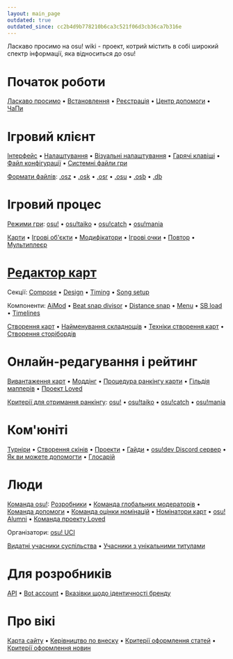 ```yaml
---
layout: main_page
outdated: true
outdated_since: cc2b4d9b778210b6ca3c521f06d3cb36ca7b316e
---
```


<div class="wiki-main-page__blurb">
Ласкаво просимо на osu! wiki - проект, котрий містить в собі широкий спектр інформації, яка відноситься до osu!
</div>

<div class="wiki-main-page__panels">
<div class="wiki-main-page-panel wiki-main-page-panel--full">

# Початок роботи

[Ласкаво просимо](/wiki/Welcome) • [Встановлення](/wiki/Installation) • [Реєстрація](/wiki/Registration) • [Центр допомоги](/wiki/Help_Centre) • [ЧаПи](/wiki/FAQ)

</div>
<div class="wiki-main-page-panel">

# Ігровий клієнт

[Інтерфейс](/wiki/Interface) • [Налаштування](/wiki/Options) • [Візуальні налаштування](/wiki/Visual_Settings) • [Гарячі клавіші](/wiki/Shortcut_key_reference) • [Файл конфігурації](/wiki/osu!_Program_Files/User_Configuration_File) • [Системні файли гри](/wiki/osu!_Program_Files)

[Формати файлів](/wiki/osu!_File_Formats): [.osz](/wiki/osu!_File_Formats/Osz_(file_format)) • [.osk](/wiki/osu!_File_Formats/Osk_(file_format)) • [.osr](/wiki/osu!_File_Formats/Osr_(file_format)) • [.osu](/wiki/osu!_File_Formats/Osu_(file_format)) • [.osb](/wiki/osu!_File_Formats/Osb_(file_format)) • [.db](/wiki/osu!_File_Formats/Db_(file_format))

</div>
<div class="wiki-main-page-panel">

# Ігровий процес

[Режими гри](/wiki/Game_mode): [osu!](/wiki/Game_mode/osu!) • [osu!taiko](/wiki/Game_mode/osu!taiko) • [osu!catch](/wiki/Game_mode/osu!catch) • [osu!mania](/wiki/Game_mode/osu!mania)

[Карти](/wiki/Beatmap) • [Ігрові об\'єкти](/wiki/Hit_object) • [Модифікатори](/wiki/Game_modifier) • [Ігрові очки](/wiki/Score) • [Повтор](/wiki/Replay) • [Мультиплеєр](/wiki/Multi)

</div>
<div class="wiki-main-page-panel">

# [Редактор карт](/wiki/Beatmap_Editor)

Секції: [Compose](/wiki/Beatmap_Editor/Compose) • [Design](/wiki/Beatmap_Editor/Design) • [Timing](/wiki/Beatmap_Editor/Timing) • [Song setup](/wiki/Beatmap_Editor/Song_Setup)

Компоненти: [AiMod](/wiki/Beatmap_Editor/AiMod) • [Beat snap divisor](/wiki/Beatmap_Editor/Beat_Snap_Divisor) • [Distance snap](/wiki/Beatmap_Editor/Distance_Snap) • [Menu](/wiki/Beatmap_Editor/Menu) • [SB load](/wiki/Beatmap_Editor/SB_Load) • [Timelines](/wiki/Beatmap_Editor/Timelines)

[Створення карт](/wiki/Beatmapping) • [Найменування складнощів](/wiki/Beatmap/Difficulty) • [Техніки створення карт](/wiki/Mapping_Techniques) • [Створення сторібордів](/wiki/Storyboarding)

</div>
<div class="wiki-main-page-panel">

# Онлайн-редагування і рейтинг

[Вивантаження карт](/wiki/Submission) • [Моддінг](/wiki/Modding) • [Процедура ранкінгу карти](/wiki/Beatmap_ranking_procedure) • [Гільдія мапперів](/wiki/Mappers_Guild) • [Проект Loved](/wiki/Project_Loved)

[Критерії для отримання ранкінгу](/wiki/Ranking_Criteria): [osu!](/wiki/Ranking_Criteria/osu!) • [osu!taiko](/wiki/Ranking_Criteria/osu!taiko) • [osu!catch](/wiki/Ranking_Criteria/osu!catch) • [osu!mania](/wiki/Ranking_Criteria/osu!mania)

</div>
<div class="wiki-main-page-panel">

# Ком\'юніті

[Турніри](/wiki/Tournaments) • [Створення скінів](/wiki/Skinning) • [Проекти](/wiki/Projects) • [Гайди](/wiki/Guides) • [osu!dev Discord сервер](/wiki/osu!dev_Discord_server) • [Як ви можете допомогти](/wiki/How_You_Can_Help!) • [Глосарій](/wiki/Glossary)

</div>
<div class="wiki-main-page-panel">

# Люди

[Команда osu!](/wiki/People/The_Team): [Розробники](/wiki/People/The_Team/Developers) • [Команда глобальних модераторів](/wiki/People/The_Team/Global_Moderation_Team) • [Команда допомоги](/wiki/People/The_Team/Support_Team) • [Команда оцінки номінацій](/wiki/People/The_Team/Nomination_Assessment_Team) • [Номінатори карт](/wiki/People/The_Team/Beatmap_Nominators) • [osu! Alumni](/wiki/People/The_Team/osu!_Alumni) • [Команда проекту Loved](/wiki/People/The_Team/Project_Loved_Team)

Організатори: [osu! UCI](/wiki/Organisations/osu!_UCI)

[Видатні учасники суспільства](/wiki/People/Community_Contributors) • [Учасники з унікальними титулами](/wiki/People/Users_with_unique_titles)

</div>
<div class="wiki-main-page-panel">

# Для розробників

[API](/wiki/osu!api) • [Bot account](/wiki/Bot_account) • [Вказівки щодо ідентичності бренду](/wiki/Brand_identity_guidelines)

</div>
<div class="wiki-main-page-panel">

# Про вікі

[Карта сайту](/wiki/Sitemap) • [Керівництво по внеску](/wiki/osu!_wiki_Contribution_Guide) • [Критерії оформлення статей](/wiki/Article_Styling_Criteria) • [Критерії оформлення новин](/wiki/News_Styling_Criteria)

</div>
</div>
